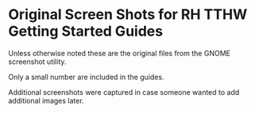 Original Screen Shots for RH TTHW Getting Started Guides
========================================================

Unless otherwise noted these are the original files from
the GNOME screenshot utility.  

Only a small number are included in the guides.

Additional screenshots were captured in case someone wanted
to add additional images later.

